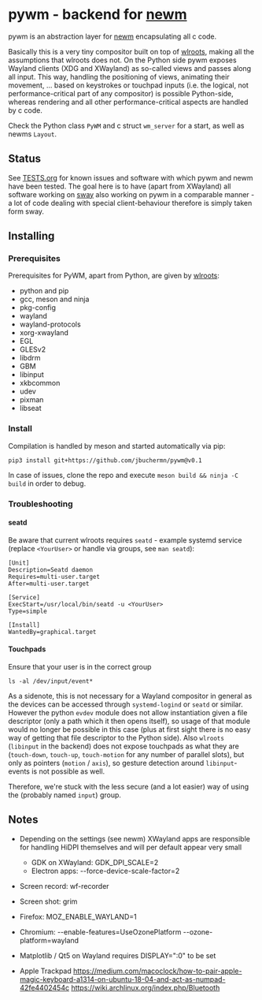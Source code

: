 # pywm - backend for [newm](https://github.com/jbuchermn/newm)

pywm is an abstraction layer for [newm](https://github.com/jbuchermn/newm) encapsulating all c code.

Basically this is a very tiny compositor built on top of [wlroots](https://github.com/swaywm/wlroots), making all the assumptions that wlroots does not. On the Python side pywm exposes Wayland clients (XDG and XWayland) as so-called views and passes along all input. This way, handling the positioning of views, animating their movement, ... based on keystrokes or touchpad inputs (i.e. the logical, not performance-critical part of any compositor) is possible Python-side, whereas rendering and all other performance-critical aspects are handled by c code.

Check the Python class `PyWM` and c struct `wm_server` for a start, as well as newms `Layout`. 


## Status

See [TESTS.org](TESTS.org) for known issues and software with which pywm and newm have been tested. The goal here is to have (apart from XWayland) all software working on [sway](https://github.com/swaywm/sway) also working on pywm in a comparable manner - a lot of code dealing with special client-behaviour therefore is simply taken form sway.

## Installing

### Prerequisites

Prerequisites for PyWM, apart from Python, are given by [wlroots](https://github.com/swaywm/wlroots):

* python and pip
* gcc, meson and ninja
* pkg-config
* wayland
* wayland-protocols
* xorg-xwayland
* EGL
* GLESv2
* libdrm
* GBM
* libinput
* xkbcommon
* udev
* pixman
* libseat

### Install

Compilation is handled by meson and started automatically via pip:

```
pip3 install git+https://github.com/jbuchermn/pywm@v0.1
```

In case of issues, clone the repo and execute `meson build && ninja -C build` in order to debug.

### Troubleshooting

#### seatd

Be aware that current wlroots requires `seatd` - example systemd service (replace `<YourUser>` or handle via groups, see `man seatd`):

```
[Unit]
Description=Seatd daemon
Requires=multi-user.target
After=multi-user.target

[Service]
ExecStart=/usr/local/bin/seatd -u <YourUser>
Type=simple

[Install]
WantedBy=graphical.target
```


#### Touchpads

Ensure that your user is in the correct group

```
ls -al /dev/input/event*
```

As a sidenote, this is not necessary for a Wayland compositor in general as the devices can be accessed through `systemd-logind` or `seatd` or similar.
However the python `evdev` module does not allow instantiation given a file descriptor (only a path which it then opens itself),
so usage of that module would no longer be possible in this case (plus at first sight there is no easy way of getting that file descriptor to the 
Python side). Also `wlroots` (`libinput` in the backend) does not expose touchpads as what they are (`touch-down`, `touch-up`, `touch-motion` for any
number of parallel slots), but only as pointers (`motion` / `axis`), so gesture detection around `libinput`-events is not possible as well.

Therefore, we're stuck with the less secure (and a lot easier) way of using the (probably named `input`) group.

## Notes

- Depending on the settings (see newm) XWayland apps are responsible for handling HiDPI themselves and will per default appear very small
    - GDK on XWayland: GDK_DPI_SCALE=2
    - Electron apps: --force-device-scale-factor=2

- Screen record: wf-recorder
- Screen shot: grim
- Firefox: MOZ_ENABLE_WAYLAND=1
- Chromium: --enable-features=UseOzonePlatform --ozone-platform=wayland
- Matplotlib / Qt5 on Wayland requires DISPLAY=":0" to be set
- Apple Trackpad
    https://medium.com/macoclock/how-to-pair-apple-magic-keyboard-a1314-on-ubuntu-18-04-and-act-as-numpad-42fe4402454c
    https://wiki.archlinux.org/index.php/Bluetooth
